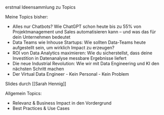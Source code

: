 erstmal Ideensammlung zu Topics


Meine Topics bisher:
- Alles nur Chatbots? Wie ChatGPT schon heute bis zu 55% von Projektmanagement und Sales automatisieren kann – und was das für dein Unternehmen bedeutet
- Data Teams wie Inhouse Startups: Wie sollten Data-Teams heute aufgestellt sein, um wirklich Impact zu erzeugen?
- ROI von Data Analytics maximieren: Wie du sicherstellst, dass deine Investition in Datenanalyse messbare Ergebnisse liefert
- Die neue Industrial Revolution: Wie wir mit Data Engineering und KI den nächsten Schritt machen
- Der Virtual Data Engineer - Kein Personal - Kein Problem

Slides durch [[Sarah Hennig]]

Allgemein Topics:
- Relevanz & Business Impact in den Vordergrund
- Best Practices & Use Cases